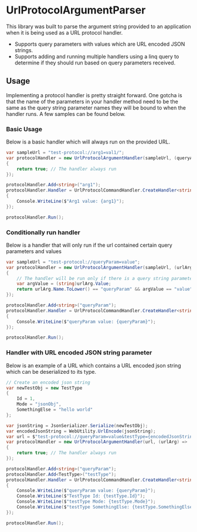 # UrlProtocolArgumentParser
This library was built to parse the argument string provided to an application when it is being used as a URL protocol handler. 

* Supports query parameters with values which are URL encoded JSON strings.
* Supports adding and running multiple handlers using a linq query to determine if they should run based on query parameters received.

## Usage
Implementing a protocol handler is pretty straight forward. One gotcha is that the name of the parameters in your handler method need to be the same as the query string parameter names they will be bound to when the handler runs. A few samples can be found below.

### Basic Usage
Below is a basic handler which will always run on the provided URL.

```csharp
var sampleUrl = "test-protocol://arg1=val1/";
var protocolHandler = new UrlProtocolArgumentHandler(sampleUrl, (queryArg) => 
{
    return true; // The handler always run
});

protocolHandler.Add<string>("arg1");
protocolHandler.Handler = UrlProtocolCommandHandler.CreateHandler<string>((string arg1) =>
{
    Console.WriteLine($"Arg1 value: {arg1}");
});

protocolHandler.Run();
```

### Conditionally run handler
Below is a handler that will only run if the url contained certain query parameters and values
```csharp
var sampleUrl = "test-protocol://queryParam=value";
var protocolHandler = new UrlProtocolArgumentHandler(sampleUrl, (urlArg) => 
{
    // The handler will be run only if there is a query string parameter called queryParam with a value of "value"
    var argValue = (string)urlArg.Value;
    return urlArg.Name.ToLower() == "queryParam" && argValue == "value";
});

protocolHandler.Add<string>("queryParam");
protocolHandler.Handler = UrlProtocolCommandHandler.CreateHandler<string>((string queryParam) => 
{
    Console.WriteLine($"queryParam value: {queryParam}");
});

protocolHandler.Run();
```

### Handler with URL encoded JSON string parameter
Below is an example of a URL which contains a URL encoded json string which can be deserialized to its type.
```csharp
// Create an encoded json string
var newTestObj = new TestType
{
    Id = 1,
    Mode = "jsonObj",
    SomethingElse = "hello world"
};

var jsonString = JsonSerializer.Serialize(newTestObj);
var encodedJsonString = WebUtility.UrlEncode(jsonString);
var url = $"test-protocol://queryParam=value&testType={encodedJsonString}";
var protocolHandler = new UrlProtocolArgumentHandler(url, (urlArg) =>
{
    return true; // The handler always run
});

protocolHandler.Add<string>("queryParam");
protocolHandler.Add<TestType>("testType");
protocolHandler.Handler = UrlProtocolCommandHandler.CreateHandler<string, TestType>((queryParam, testType) => 
{
    Console.WriteLine($"queryParam value: {queryParam}");
    Console.WriteLine($"TestType Id: {testType.Id}");
    Console.WriteLine($"testType Mode: {testType.Mode}");
    Console.WriteLine($"testType SomethingElse: {testType.SomethingElse}");
});

protocolHandler.Run();
```